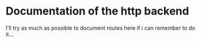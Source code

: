 # Documentation of the http backend

I'll try as much as possible to document routes here if i can remember to do it...
